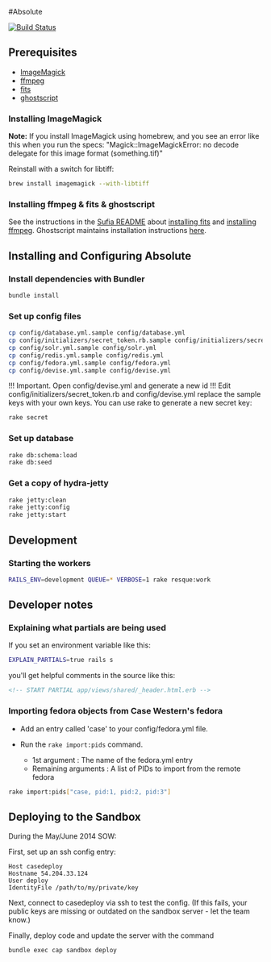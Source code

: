 #Absolute

[![Build Status](https://travis-ci.org/curationexperts/absolute.png?branch=master)](https://travis-ci.org/curationexperts/absolute)

## Prerequisites
* [ImageMagick](http://www.imagemagick.org/)
* [ffmpeg](http://www.ffmpeg.org/)
* [fits](https://code.google.com/p/fits)
* [ghostscript](http://ghostscript.com)


### Installing ImageMagick
**Note:**
If you install ImageMagick using homebrew, and you see an error like this when you run the specs:
"Magick::ImageMagickError: no decode delegate for this image format (something.tif)"

Reinstall with a switch for libtiff:

```bash
brew install imagemagick --with-libtiff
```

### Installing ffmpeg & fits & ghostscript

See the instructions in the [Sufia README]() about [installing fits](https://github.com/projecthydra/sufia#install-fitssh) and [installing ffmpeg](https://github.com/projecthydra/sufia#if-you-want-to-enable-transcoding-of-video-install-ffmpeg-version-10). 
Ghostscript maintains installation instructions [here](http://ghostscript.com/doc/current/Install.htm).

## Installing and Configuring Absolute

### Install dependencies with Bundler

```bash
bundle install
```

### Set up config files
```bash
cp config/database.yml.sample config/database.yml
cp config/initializers/secret_token.rb.sample config/initializers/secret_token.rb
cp config/solr.yml.sample config/solr.yml
cp config/redis.yml.sample config/redis.yml
cp config/fedora.yml.sample config/fedora.yml
cp config/devise.yml.sample config/devise.yml
```
!!! Important. Open config/devise.yml and generate a new id
!!! Edit config/initializers/secret_token.rb and config/devise.yml replace the sample keys with your own keys.  You can use rake to generate a new secret key:

```bash
rake secret
```

### Set up database

```bash
rake db:schema:load
rake db:seed
```

### Get a copy of hydra-jetty
```bash
rake jetty:clean
rake jetty:config
rake jetty:start
```

## Development

### Starting the workers

```bash
RAILS_ENV=development QUEUE=* VERBOSE=1 rake resque:work
```

## Developer notes

### Explaining what partials are being used

If you set an environment variable like this:

```bash
EXPLAIN_PARTIALS=true rails s
```

you'll get helpful comments in the source like this:

```html
<!-- START PARTIAL app/views/shared/_header.html.erb -->
```

### Importing fedora objects from Case Western's fedora

* Add an entry called 'case' to your config/fedora.yml file.

* Run the ```rake import:pids``` command.
  * 1st argument : The name of the fedora.yml entry
  * Remaining arguments : A list of PIDs to import from the remote fedora

```bash
rake import:pids["case, pid:1, pid:2, pid:3"]
```

## Deploying to the Sandbox

During the May/June 2014 SOW:

First, set up an ssh config entry:

```
Host casedeploy
Hostname 54.204.33.124
User deploy
IdentityFile /path/to/my/private/key
```

Next, connect to casedeploy via ssh to test the config. (If this fails, your public keys are missing or outdated on the sandbox server - let the team know.)

Finally, deploy code and update the server with the command 

```
bundle exec cap sandbox deploy
```

